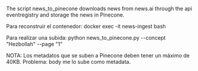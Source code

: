 The script news_to_pinecone downloads news from news.ai through the api eventregistry and storage the news in Pinecone.

Para reconstruir el contenedor:
docker exec -it news-ingest bash

Para realizar una subida:
python news_to_pinecone.py --concept "Hezbollah" --page "1"

NOTA: Los metadatos que se suben a Pinecone deben tener un máximo de 40KB. Problema: body me lo sube como metadata.